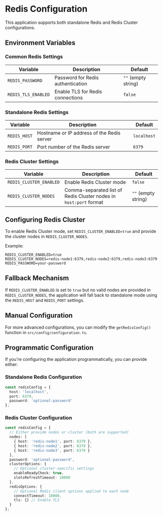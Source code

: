 # Redis Configuration

This application supports both standalone Redis and Redis Cluster configurations.

## Environment Variables

### Common Redis Settings

| Variable            | Description                       | Default             |
|---------------------|-----------------------------------|---------------------|
| `REDIS_PASSWORD`    | Password for Redis authentication | `""` (empty string) |
| `REDIS_TLS_ENABLED` | Enable TLS for Redis connections  | `false`             |

### Standalone Redis Settings

| Variable     | Description                                | Default     |
|--------------|--------------------------------------------|-------------|
| `REDIS_HOST` | Hostname or IP address of the Redis server | `localhost` |
| `REDIS_PORT` | Port number of the Redis server            | `6379`      |

### Redis Cluster Settings

| Variable                | Description                                                       | Default             |
|-------------------------|-------------------------------------------------------------------|---------------------|
| `REDIS_CLUSTER_ENABLED` | Enable Redis Cluster mode                                         | `false`             |
| `REDIS_CLUSTER_NODES`   | Comma-separated list of Redis Cluster nodes in `host:port` format | `""` (empty string) |

## Configuring Redis Cluster

To enable Redis Cluster mode, set `REDIS_CLUSTER_ENABLED=true` and provide the cluster nodes in `REDIS_CLUSTER_NODES`.

Example:

```env
REDIS_CLUSTER_ENABLED=true
REDIS_CLUSTER_NODES=redis-node1:6379,redis-node2:6379,redis-node3:6379
REDIS_PASSWORD=your-password
```

## Fallback Mechanism

If `REDIS_CLUSTER_ENABLED` is set to `true` but no valid nodes are provided in `REDIS_CLUSTER_NODES`, the application
will fall back to standalone mode using the `REDIS_HOST` and `REDIS_PORT` settings.

## Manual Configuration

For more advanced configurations, you can modify the `getRedisConfig()` function in `src/config/configuration.ts`.

## Programmatic Configuration

If you're configuring the application programmatically, you can provide either:

### Standalone Redis Configuration

```typescript
const redisConfig = {
  host: 'localhost',
  port: 6379,
  password: 'optional-password'
};
```

### Redis Cluster Configuration

```typescript
const redisConfig = {
  // Either provide nodes or cluster (both are supported)
  nodes: [
    { host: 'redis-node1', port: 6379 },
    { host: 'redis-node2', port: 6379 },
    { host: 'redis-node3', port: 6379 }
  ],
  password: 'optional-password',
  clusterOptions: {
    // Optional cluster-specific settings
    enableReadyCheck: true,
    slotsRefreshTimeout: 10000
  },
  redisOptions: {
    // Optional Redis client options applied to each node
    connectTimeout: 10000,
    tls: {} // Enable TLS
  }
};
``` 
